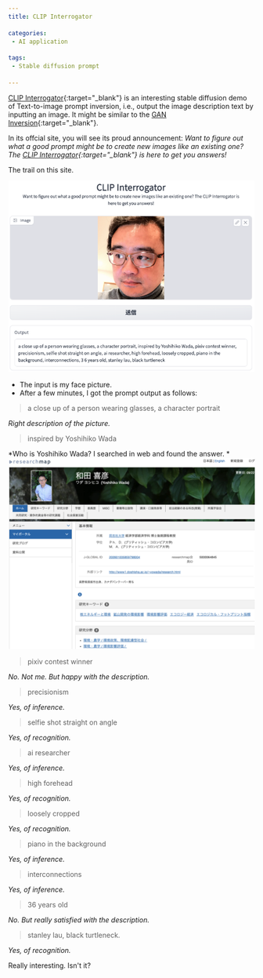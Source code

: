 ```yaml
---
title: CLIP Interrogator

categories:
 - AI application

tags:
 - Stable diffusion prompt
 
---
```


[CLIP Interrogator](https://huggingface.co/spaces/pharma/CLIP-Interrogator){:target="_blank"} is an interesting stable diffusion demo of Text-to-image prompt inversion, i.e., output the image description text by inputting an image. It might be similar to the [GAN Inversion](https://github.com/weihaox/awesome-gan-inversion){:target="_blank"}.

<!--more-->

In its offcial site, you will see its proud announcement: *Want to figure out what a good prompt might be to create new images like an existing one? The [CLIP Interrogator](https://huggingface.co/spaces/pharma/CLIP-Interrogator){:target="_blank"} is here to get you answers!*

The trail on this site.

![What does it say to my face picture?](/assets/images/20221108_1.png)

- The input is my face picture.
- After a few minutes, I got the prompt output as follows:
 
> a close up of a person wearing glasses, a character portrait

*Right description of the picture.*

> inspired by Yoshihiko Wada

*Who is Yoshihiko Wada? I searched in web and found the answer. *
![What does it say to my face picture?](/assets/images/20221108_2.png)

> pixiv contest winner

*No. Not me. But happy with the description.*

> precisionism

*Yes, of inference.*

> selfie shot straight on angle

*Yes, of recognition.*

> ai researcher

*Yes, of inference.*

> high forehead

*Yes, of recognition.*

> loosely cropped

*Yes, of recognition.*

> piano in the background

*Yes, of inference.*

> interconnections

*Yes, of inference.*

> 36 years old

*No. But really satisfied with the description.*

> stanley lau, black turtleneck.

*Yes, of recognition.*


Really interesting. Isn't it?
